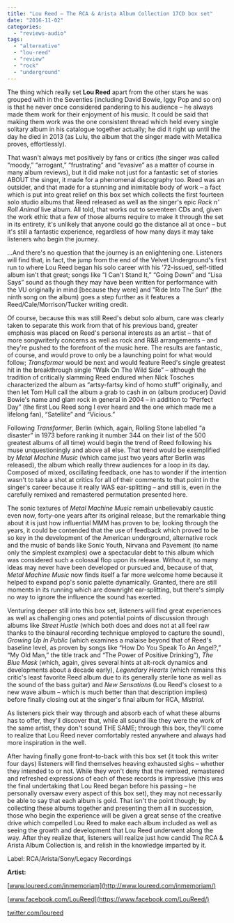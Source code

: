 ```yaml
---
title: "Lou Reed – The RCA & Arista Album Collection 17CD box set"
date: "2016-11-02"
categories: 
  - "reviews-audio"
tags: 
  - "alternative"
  - "lou-reed"
  - "review"
  - "rock"
  - "underground"
---
```


The thing which really set **Lou Reed** apart from the other stars he was grouped with in the Seventies (including David Bowie, Iggy Pop and so on) is that he never once considered pandering to his audience – he always made them work for their enjoyment of his music. It could be said that making them work was the one consistent thread which held every single solitary album in his catalogue together actually; he did it right up until the day he died in 2013 (as Lulu, the album that the singer made with Metallica proves, effortlessly).

That wasn't always met positively by fans or critics (the singer was called “moody,” “arrogant,” “frustrating” and “evasive” as a matter of course in many album reviews), but it did make not just for a fantastic set of stories ABOUT the singer, it made for a phenomenal discography too. Reed was an outsider, and that made for a stunning and inimitable body of work – a fact which is put into great relief on this box set which collects the first fourteen solo studio albums that Reed released as well as the singer's epic _Rock n' Roll Animal_ live album. All told, that works out to seventeen CDs and, given the work ethic that a few of those albums require to make it through the set in its entirety, it's unlikely that anyone could go the distance all at once – but it's still a fantastic experience, regardless of how many days it may take listeners who begin the journey.

...And there's no question that the journey is an enlightening one. Listeners will find that, in fact, the jump from the end of the Velvet Underground's first run to where Lou Reed began his solo career with his '72-issued, self-titled album isn't that great; songs like “I Can't Stand It,” “Going Down” and “Lisa Says” sound as though they may have been written for performance with the VU originally in mind \[because they were\] and "Ride Into The Sun” (the ninth song on the album) goes a step further as it features a Reed/Cale/Morrison/Tucker writing credit.

Of course, because this was still Reed's debut solo album, care was clearly taken to separate this work from that of his previous band, greater emphasis was placed on Reed's personal interests as an artist – that of more songwriterly concerns as well as rock and R&B arrangements – and they're pushed to the forefront of the music here. The results are fantastic, of course, and would prove to only be a launching point for what would follow; _Transformer_ would be next and would feature Reed's single greatest hit in the breakthrough single “Walk On The Wild Side” – although the tradition of critically slamming Reed endured when Nick Tosches characterized the album as “artsy-fartsy kind of homo stuff” originally, and then let Tom Hull call the album a grab to cash in on (album producer) David Bowie's name and glam rock in general in 2004 – in addition to “Perfect Day” (the first Lou Reed song I ever heard and the one which made me a lifelong fan), “Satellite” and “Vicious.”

Following _Transformer_, Berlin (which, again, Rolling Stone labelled “a disaster” in 1973 before ranking it number 344 on their list of the 500 greatest albums of all time) would begin the trend of Reed following his muse unquestioningly and above all else. That trend would be exemplified by _Metal Machine Music_ (which came just two years after Berlin was released), the album which really threw audiences for a loop in its day. Composed of mixed, oscillating feedback, one has to wonder if the intention wasn't to take a shot at critics for all of their comments to that point in the singer's career because it really WAS ear-splitting – and still is, even in the carefully remixed and remastered permutation presented here.

The sonic textures of _Metal Machine Music_ remain unbelievably caustic even now, forty-one years after its original release, but the remarkable thing about it is just how influential MMM has proven to be; looking through the years, it could be contended that the use of feedback which proved to be so key in the development of the American underground, alternative rock and the music of bands like Sonic Youth, Nirvana and Pavement (to name only the simplest examples) owe a spectacular debt to this album which was considered such a colossal flop upon its release. Without it, so many ideas may never have been developed or pursued and, because of that, _Metal Machine Music_ now finds itself a far more welcome home because it helped to expand pop's sonic palette dynamically. Granted, there are still moments in its running which are downright ear-splitting, but there's simply no way to ignore the influence the sound has exerted.

Venturing deeper still into this box set, listeners will find great experiences as well as challenging ones and potential points of discussion through albums like _Street Hustle_ (which both does and does not at all feel raw thanks to the binaural recording technique employed to capture the sound), _Growing Up In Public_ (which examines a malaise beyond that of Reed's baseline level, as proven by songs like “How Do You Speak To An Angel?,” “My Old Man,” the title track and “The Power of Positive Drinking”), _The Blue Mask_ (which, again, gives several hints at alt-rock dynamics and developments about a decade early), _Legendary Hearts_ (which remains this critic's least favorite Reed album due to its generally sterile tone as well as the sound of the bass guitar) and _New Sensations_ (Lou Reed's closest to a new wave album – which is much better than that description implies) before finally closing out at the singer's final album for RCA, _Mistrial_.

As listeners pick their way through and absorb each of what these albums has to offer, they'll discover that, while all sound like they were the work of the same artist, they don't sound THE SAME; through this box, they'll come to realize that Lou Reed never comfortably rested anywhere and always had more inspiration in the well.

After having finally gone front-to-back with this box set (it took this writer four days) listeners will find themselves heaving exhausted sighs – whether they intended to or not. While they won't deny that the remixed, remastered and refreshed expressions of each of these records is impressive (this was the final undertaking that Lou Reed began before his passing – he personally oversaw every aspect of this box set), they may not necessarily be able to say that each album is gold. That isn't the point though; by collecting these albums together and presenting them all in succession, those who begin the experience will be given a great sense of the creative drive which compelled Lou Reed to make each album included as well as seeing the growth and development that Lou Reed underwent along the way. After they realize that, listeners will realize just how candid The RCA & Arista Album Collection is, and relish in the knowledge imparted by it.

Label: RCA/Arista/Sony/Legacy Recordings

**Artist:**

[www.loureed.com/inmemoriam](http://www.loureed.com/inmemoriam/)

[www.facebook.com/LouReed](https://www.facebook.com/LouReed/)

[twitter.com/loureed](https://twitter.com/loureed)

